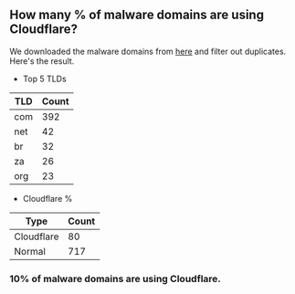 ## How many % of malware domains are using Cloudflare?


We downloaded the malware domains from [here](https://urlhaus.abuse.ch) and filter out duplicates.
Here's the result.


[//]: # (start replacement)


- Top 5 TLDs

| TLD | Count |
| --- | --- |
| com | 392 |
| net | 42 |
| br | 32 |
| za | 26 |
| org | 23 |


- Cloudflare %

| Type | Count |
| --- | --- |
| Cloudflare | 80 |
| Normal | 717 |


### 10% of malware domains are using Cloudflare.